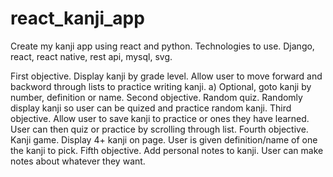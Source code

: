 # react_kanji_app

Create my kanji app using react and python.
Technologies to use. Django, react, react native, rest api, mysql, svg.

First objective. Display kanji by grade level. Allow user to move forward and backword through lists to practice writing kanji.
  a) Optional, goto kanji by number, definition or name.
Second objective. Random quiz. Randomly display kanji so user can be quized and practice random kanji.
Third objective. Allow user to save kanji to practice or ones they have learned. User can then quiz or practice by scrolling through list.
Fourth objective. Kanji game. Display 4+ kanji on page. User is given definition/name of one the kanji to pick.
Fifth objective. Add personal notes to kanji. User can make notes about whatever they want.
